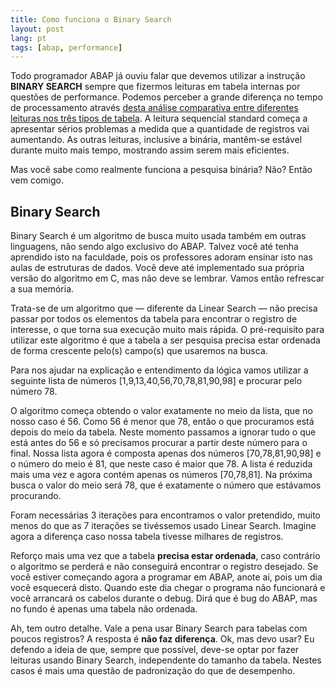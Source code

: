 ```yaml
---
title: Como funciona o Binary Search
layout: post
lang: pt
tags: [abap, performance]
---
```


Todo programador ABAP já ouviu falar que devemos utilizar a instrução **BINARY SEARCH** sempre que fizermos leituras em tabela internas por questões de performance. Podemos perceber a grande diferença no tempo de processamento através [desta análise comparativa entre diferentes leituras nos três tipos de tabela](/2015/03/18/performance-de-leitura-por-tipo-de-tabela/). A leitura sequencial standard começa a apresentar sérios problemas a medida que a quantidade de registros vai aumentando. As outras leituras, inclusive a binária, mantêm-se estável durante muito mais tempo, mostrando assim serem mais eficientes.

Mas você sabe como realmente funciona a pesquisa binária? Não? Então vem comigo.

## Binary Search

Binary Search é um algoritmo de busca muito usada também em outras linguagens, não sendo algo exclusivo do ABAP. Talvez você até tenha aprendido isto na faculdade, pois os professores adoram ensinar isto nas aulas de estruturas de dados. Você deve até implementado sua própria versão do algoritmo em C, mas não deve se lembrar. Vamos então refrescar a sua memória.

Trata-se de um algoritmo que — diferente da Linear Search — não precisa passar por todos os elementos da tabela para encontrar o registro de interesse, o que torna sua execução muito mais rápida. O pré-requisito para utilizar este algoritmo é que a tabela a ser pesquisa precisa estar ordenada de forma crescente pelo(s) campo(s) que usaremos na busca.

Para nos ajudar na explicação e entendimento da lógica vamos utilizar a seguinte lista de números [1,9,13,40,56,70,78,81,90,98] e procurar pelo número 78.
  
O algoritmo começa obtendo o valor exatamente no meio da lista, que no nosso caso é 56. Como 56 é menor que 78, então o que procuramos está depois do meio da tabela. Neste momento passamos a ignorar tudo o que está antes do 56 e só precisamos procurar a partir deste número para o final. Nossa lista agora é composta apenas dos números [70,78,81,90,98] e o número do meio é 81, que neste caso é maior que 78. A lista é reduzida mais uma vez e agora contém apenas os números [70,78,81]. Na próxima busca o valor do meio será 78, que é exatamente o número que estávamos procurando. 

Foram necessárias 3 iterações para encontramos o valor pretendido, muito menos do que as 7 iterações se tivéssemos usado Linear Search. Imagine agora a diferença caso nossa tabela tivesse milhares de registros.

Reforço mais uma vez que a tabela **precisa estar ordenada**, caso contrário o algoritmo se perderá e não conseguirá encontrar o registro desejado. Se você estiver começando agora a programar em ABAP, anote ai, pois um dia você esquecerá disto. Quando este dia chegar o programa não funcionará e você arrancará os cabelos durante o debug. Dirá que é bug do ABAP, mas no fundo é apenas uma tabela não ordenada.

Ah, tem outro detalhe. Vale a pena usar Binary Search para tabelas com poucos registros? A resposta é **não faz diferença**. Ok, mas devo usar? Eu defendo a ideia de que, sempre que possível, deve-se optar por fazer leituras usando Binary Search, independente do tamanho da tabela. Nestes casos é mais uma questão de padronização do que de desempenho.
